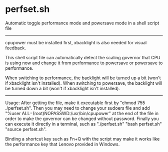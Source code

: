 # perfset.sh
Automatic toggle performance mode and powersave mode in a shell script file
******
cpupower must be installed first, xbacklight is also needed for visual feedback.

This shell script file can automatically detect the scaling governor that CPU is using now and change it from performance to powersave or powersave to performance.


When switching to performance, the backlight will be turned up a bit (won't if xbacklight isn't installed).
When switching to powersave, the backlight will be turned down a bit (won't if xbacklight isn't installed).

******
Usage:
After getting the file, make it executable first by "chmod 755 ./perfset.sh".
Then you may need to change your sudoers file and add "%user ALL=(root)NOPASSWD:/usr/bin/cpupower" at the end of the file in order to make the governor can be changed without password.
Finally you can execute it directly in a terminal, such as "./perfset.sh" "bash perfset.sh" "source perfset.sh".

Binding a shortcut key such as Fn+Q with the script may make it works like the performance key that Lenovo provided in Windows.
